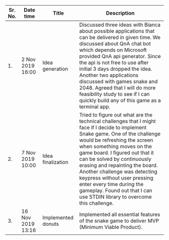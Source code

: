 | Sr. No. | Date time         | Title              | Description                                                                                                                                                                                                                                                                                                                                                                                                                                                            |
|---------|-------------------|--------------------|------------------------------------------------------------------------------------------------------------------------------------------------------------------------------------------------------------------------------------------------------------------------------------------------------------------------------------------------------------------------------------------------------------------------------------------------------------------------|
| 1.      | 2 Nov 2019 16:00  | Idea generation    | Discussed three ideas with Bianca about possible applications that can be delivered in given time. We discussed about QnA chat bot which depends on Microsoft provided QnA api generator. Since the api is not free to use after initial 3 days dropped the idea. Another two applications discussed with games snake and 2048. Agreed that I will do more feasibility study to see if I can quickly build any of this game as a terminal app.                         |
| 2.      | 7 Nov 2019 10:00  | Idea finalization  | Tried to figure out what are the technical challenges that I might face if I decide to implement Snake game. One of the challenge would be refreshing the screen when something moves on the game board. I figured out that it can be solved by continuously erasing and repainting the board. Another challenge was detecting keypress without user pressing enter every time during the gameplay. Found out that I can use STDIN library to overcome this challenge. |
| 3.      | 16 Nov 2019 13:16 | Implemented donuts | Implemented all essential features of the snake game to deliver MVP (Minimum Viable Product).                                                                                                                                                                                                                                                                                                                                                                          |